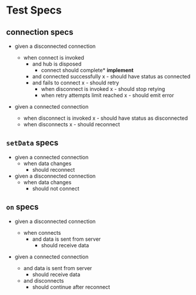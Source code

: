 # Test Specs

## connection specs

- given a disconnected connection
  - when connect is invoked
    - and hub is disposed
      - connect should complete* **implement**
    - and connected successfully
      x - should have status as connected
    - and fails to connect
      x - should retry
      - when disconnect is invoked
        x - should stop retying
      - when retry attempts limit reached
        x - should emit error


- given a connected connection
  - when disconnect is invoked
    x - should have status as disconnected
  - when disconnects
    x - should reconnect


## `setData` specs

- given a connected connection
  - when data changes
    - should reconnect
- given a disconnected connection
  - when data changes
    - should not connect


## `on` specs

- given a disconnected connection
  - when connects
      - and data is sent from server
        - should receive data

- given a connected connection
  - and data is sent from server
    - should receive data
  - and disconnects
    - should continue after reconnect

